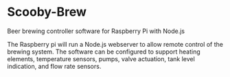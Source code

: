 # Scooby-Brew
Beer brewing controller software for Raspberry Pi with Node.js

The Raspberry pi will run a Node.js webserver to allow remote control of the brewing system.  The software can be configured to support heating elements, temperature sensors, pumps, valve actuation, tank level indication, and flow rate sensors.  
